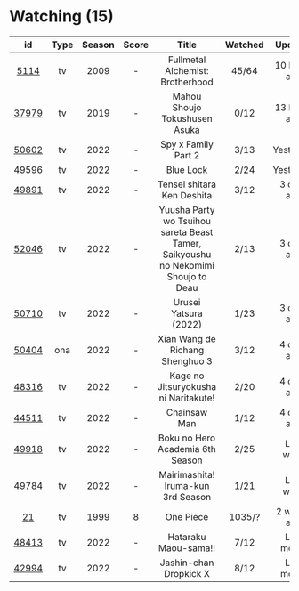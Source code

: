 # Watching (15)

|                      id                      | Type | Season | Score |                                       Title                                       | Watched |    Updated   | Start Date |
| :------------------------------------------: | :--: | :----: | :---: | :-------------------------------------------------------------------------------: | :-----: | :----------: | :--------: |
|  [5114](https://myanimelist.net/anime/5114)  |  tv  |  2009  |   -   |                          Fullmetal Alchemist: Brotherhood                         |  45/64  | 10 hours ago | 10/07/2022 |
| [37979](https://myanimelist.net/anime/37979) |  tv  |  2019  |   -   |                           Mahou Shoujo Tokushusen Asuka                           |   0/12  | 13 hours ago |      -     |
| [50602](https://myanimelist.net/anime/50602) |  tv  |  2022  |   -   |                                Spy x Family Part 2                                |   3/13  |   Yesterday  | 10/02/2022 |
| [49596](https://myanimelist.net/anime/49596) |  tv  |  2022  |   -   |                                     Blue Lock                                     |   2/24  |   Yesterday  | 10/16/2022 |
| [49891](https://myanimelist.net/anime/49891) |  tv  |  2022  |   -   |                             Tensei shitara Ken Deshita                            |   3/12  |  3 days ago  | 09/30/2022 |
| [52046](https://myanimelist.net/anime/52046) |  tv  |  2022  |   -   | Yuusha Party wo Tsuihou sareta Beast Tamer, Saikyoushu no Nekomimi Shoujo to Deau |   2/13  |  3 days ago  | 10/05/2022 |
| [50710](https://myanimelist.net/anime/50710) |  tv  |  2022  |   -   |                               Urusei Yatsura (2022)                               |   1/23  |  3 days ago  | 10/14/2022 |
| [50404](https://myanimelist.net/anime/50404) |  ona |  2022  |   -   |                          Xian Wang de Richang Shenghuo 3                          |   3/12  |  4 days ago  | 10/03/2022 |
| [48316](https://myanimelist.net/anime/48316) |  tv  |  2022  |   -   |                        Kage no Jitsuryokusha ni Naritakute!                       |   2/20  |  4 days ago  | 10/06/2022 |
| [44511](https://myanimelist.net/anime/44511) |  tv  |  2022  |   -   |                                    Chainsaw Man                                   |   1/12  |  4 days ago  | 10/13/2022 |
| [49918](https://myanimelist.net/anime/49918) |  tv  |  2022  |   -   |                          Boku no Hero Academia 6th Season                         |   2/25  |   Last week  | 10/02/2022 |
| [49784](https://myanimelist.net/anime/49784) |  tv  |  2022  |   -   |                         Mairimashita! Iruma-kun 3rd Season                        |   1/21  |   Last week  | 10/09/2022 |
|    [21](https://myanimelist.net/anime/21)    |  tv  |  1999  |   8   |                                     One Piece                                     |  1035/? |  2 weeks ago | 01/01/2013 |
| [48413](https://myanimelist.net/anime/48413) |  tv  |  2022  |   -   |                                Hataraku Maou-sama!!                               |   7/12  |  Last month  | 07/15/2022 |
| [42994](https://myanimelist.net/anime/42994) |  tv  |  2022  |   -   |                               Jashin-chan Dropkick X                              |   8/12  |  Last month  | 07/15/2022 |